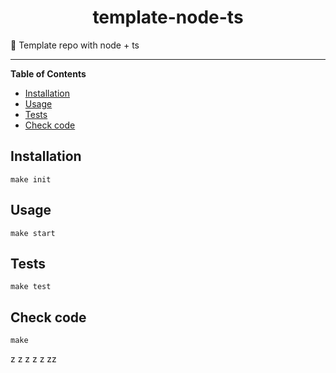 <div align="center">
    <h1>template-node-ts</h1>
</div>

<p>📓 Template repo with node + ts</p>

---

<!-- START doctoc generated TOC please keep comment here to allow auto update -->
<!-- DON'T EDIT THIS SECTION, INSTEAD RE-RUN doctoc TO UPDATE -->
**Table of Contents**

- [Installation](#installation)
- [Usage](#usage)
- [Tests](#tests)
- [Check code](#check-code)

<!-- END doctoc generated TOC please keep comment here to allow auto update -->

## Installation

```shell script
make init 
```


## Usage

```shell script
make start
```

## Tests

```shell script
make test
```

## Check code

```shell script
make
```
z
z
z
z
z
zz
